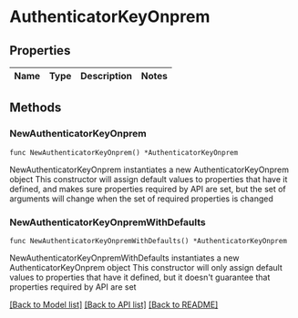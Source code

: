# AuthenticatorKeyOnprem

## Properties

Name | Type | Description | Notes
------------ | ------------- | ------------- | -------------

## Methods

### NewAuthenticatorKeyOnprem

`func NewAuthenticatorKeyOnprem() *AuthenticatorKeyOnprem`

NewAuthenticatorKeyOnprem instantiates a new AuthenticatorKeyOnprem object
This constructor will assign default values to properties that have it defined,
and makes sure properties required by API are set, but the set of arguments
will change when the set of required properties is changed

### NewAuthenticatorKeyOnpremWithDefaults

`func NewAuthenticatorKeyOnpremWithDefaults() *AuthenticatorKeyOnprem`

NewAuthenticatorKeyOnpremWithDefaults instantiates a new AuthenticatorKeyOnprem object
This constructor will only assign default values to properties that have it defined,
but it doesn't guarantee that properties required by API are set


[[Back to Model list]](../README.md#documentation-for-models) [[Back to API list]](../README.md#documentation-for-api-endpoints) [[Back to README]](../README.md)


